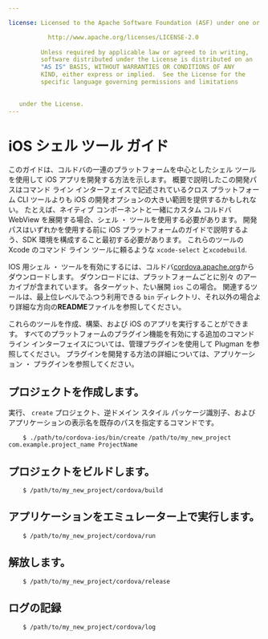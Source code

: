 ```yaml
---

license: Licensed to the Apache Software Foundation (ASF) under one or more contributor license agreements. See the NOTICE file distributed with this work for additional information regarding copyright ownership. The ASF licenses this file to you under the Apache License, Version 2.0 (the "License"); you may not use this file except in compliance with the License. You may obtain a copy of the License at

           http://www.apache.org/licenses/LICENSE-2.0
    
         Unless required by applicable law or agreed to in writing,
         software distributed under the License is distributed on an
         "AS IS" BASIS, WITHOUT WARRANTIES OR CONDITIONS OF ANY
         KIND, either express or implied.  See the License for the
         specific language governing permissions and limitations
    

   under the License.
---
```


# iOS シェル ツール ガイド

このガイドは、コルドバの一連のプラットフォームを中心としたシェル ツールを使用して iOS アプリを開発する方法を示します。 概要で説明したこの開発パスはコマンド ライン インターフェイスで記述されているクロス プラットフォーム CLI ツールよりも iOS の開発オプションの大きい範囲を提供するかもしれない。 たとえば、ネイティブ コンポーネントと一緒にカスタム コルドバ WebView を展開する場合、シェル ・ ツールを使用する必要があります。 開発パスはいずれかを使用する前に iOS プラットフォームのガイドで説明するよう、SDK 環境を構成すること最初する必要があります。 これらのツールの Xcode のコマンド ライン ツールに頼るような `xcode-select` と`xcodebuild`.

IOS 用シェル ・ ツールを有効にするには、コルドバ[cordova.apache.org][1]からダウンロードします。 ダウンロードには、プラットフォームごとに別々 のアーカイブが含まれています。 各ターゲット、たい展開 `ios` この場合。 関連するツールは、最上位レベルでふつう利用できる `bin` ディレクトリ、それ以外の場合より詳細な方向の**README**ファイルを参照してください。

 [1]: http://cordova.apache.org

これらのツールを作成、構築、および iOS のアプリを実行することができます。 すべてのプラットフォームのプラグイン機能を有効にする追加のコマンド ライン インターフェイスについては、管理プラグインを使用して Plugman を参照してください。 プラグインを開発する方法の詳細については、アプリケーション ・ プラグインを参照してください。

## プロジェクトを作成します。

実行、 `create` プロジェクト、逆ドメイン スタイル パッケージ識別子、およびアプリケーションの表示名を既存のパスを指定するコマンドです。

        $ ./path/to/cordova-ios/bin/create /path/to/my_new_project com.example.project_name ProjectName
    

## プロジェクトをビルドします。

        $ /path/to/my_new_project/cordova/build
    

## アプリケーションをエミュレーター上で実行します。

        $ /path/to/my_new_project/cordova/run
    

## 解放します。

        $ /path/to/my_new_project/cordova/release
    

## ログの記録

        $ /path/to/my_new_project/cordova/log